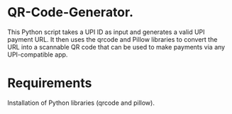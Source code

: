 # QR-Code-Generator.
This Python script takes a UPI ID as input and generates a valid UPI payment URL. It then uses the qrcode and Pillow libraries to convert the URL into a scannable QR code that can be used to make payments via any UPI-compatible app.

# Requirements

Installation of Python libraries (qrcode and pillow). 



